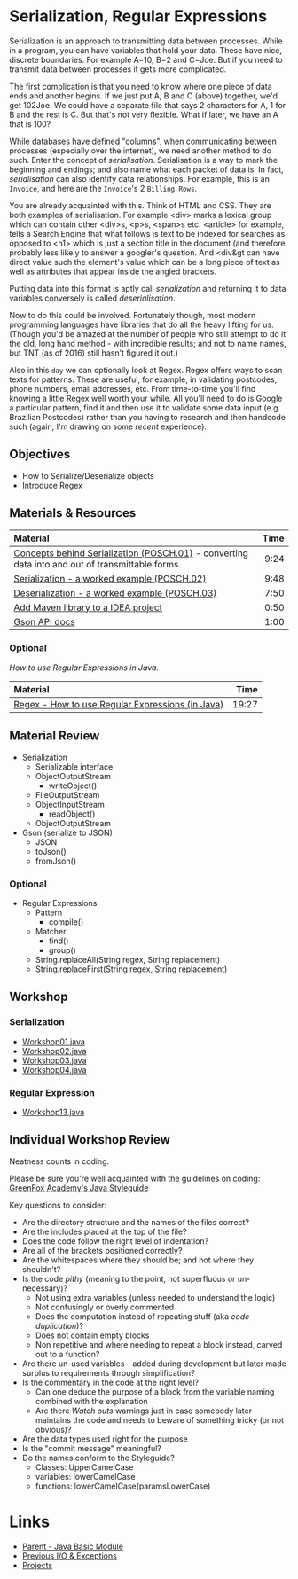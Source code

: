 # Serialization, Regular Expressions
Serialization is an approach to transmitting data between processes.  While in a program, you can have variables that hold your data.  These have nice, discrete boundaries.  For example A=10, B=2 and C=Joe.  But if you need to transmit data between processes it gets more complicated.  

The first complication is that you need to know where one piece of data ends and another begins.  If we just put A, B and C (above) together, we'd get 102Joe.  We could have a separate file that says 2 characters for A, 1 for B and the rest is C.  But that's not very flexible.  What if later, we have an A that is 100?

While databases have defined "columns", when communicating between processes (especially over the internet), we need another method to do such.  Enter the concept of *serialisation*.  Serialisation is a way to mark the beginning and endings; and also name what each packet of data is.  In fact, *serialisation* can also identify data relationships.  For example, this is an `Invoice`, and here are the `Invoice`'s 2 `Billing Rows`.

You are already acquainted with this.  Think of HTML and CSS.  They are both examples of serialisation.  For example &lt;div&gt; marks a lexical group which can contain other &lt;div&gt;s, &lt;p&gt;s, &lt;span&gt;s etc.  &lt;article&gt; for example, tells a Search Engine that what follows is text to be indexed for searches as opposed to &lt;h1&gt; which is just a section title in the document (and therefore probably less likely to answer a googler's question.  And &lt;div&gt can have direct value such the element's value which can be a long piece of text as well as attributes that appear inside the angled brackets.

Putting data into this format is aptly call *serialization* and returning it to data variables conversely is called *deserialisation*.

Now to do this could be involved.  Fortunately though, most modern programming languages have libraries that do all the heavy lifting  for us. (Though you'd be amazed at the number of people who still attempt to do it the old, long hand method - with incredible results; and not to name names, but TNT (as of 2016) still hasn't figured it out.)

Also in this `day` we can optionally look at Regex.  Regex offers ways to scan texts for patterns.  These are useful, for example, in validating postcodes, phone numbers, email addresses, etc.  From time-to-time you'll find knowing a little Regex well worth your while.  All you'll need to do is Google a particular pattern, find it and then use it to validate some data input (e.g. Brazilian Postcodes) rather than you having to research and then handcode such (again, I'm drawing on some *recent* experience).

## Objectives
- How to Serialize/Deserialize objects
- Introduce Regex

## Materials & Resources

| Material | Time |
|:-------- |-----:|
|[Concepts behind Serialization (POSCH.01)](https://www.youtube.com/watch?v=6MisF1sxBTo) - converting data into and out of transmittable forms.|9:24|
|[Serialization - a worked example (POSCH.02)](https://www.youtube.com/watch?v=FCRwbIXTFyk)|9:48|
|[Deserialization - a worked example (POSCH.03)](https://www.youtube.com/watch?v=q_g7VYoA4sg)|7:50|
|[Add Maven library to a IDEA project](https://www.jetbrains.com/help/idea/2016.2/downloading-libraries-from-maven-repositories.html)|0:50|
|[Gson API docs](https://google.github.io/gson/apidocs/com/google/gson/Gson.html)|1:00|

### Optional
*How to use Regular Expressions in Java.*

| Material | Time |
|:-------- |-----:|
|[Regex - How to use Regular Expressions (in Java)](https://www.youtube.com/watch?v=s_PfopWcMwI)|19:27|

## Material Review
- Serialization
  - Serializable interface
  - ObjectOutputStream
    - writeObject()
  - FileOutputStream
  - ObjectInputStream
    - readObject()
  - ObjectOutputStream
- Gson (serialize to JSON)
  - JSON
  - toJson()
  - fromJson()

### Optional
- Regular Expressions
  - Pattern
    - compile()
  - Matcher
    - find()
    - group()
  - String.replaceAll(String regex, String replacement)
  - String.replaceFirst(String regex, String replacement)

## Workshop
### Serialization
- [Workshop01.java](workshop/Workshop01.java)
- [Workshop02.java](workshop/Workshop02.java)
- [Workshop03.java](workshop/Workshop03.java)
- [Workshop04.java](workshop/Workshop04.java)

### Regular Expression
- [Workshop13.java](workshop/Workshop13.java)

## Individual Workshop Review
Neatness counts in coding.

Please be sure you're well acquainted with the guidelines on coding: [GreenFox Academy's Java Styleguide](../../styleguide/java.md)

Key questions to consider:
- Are the directory structure and the names of the files correct?
- Are the includes placed at the top of the file?
- Does the code follow the right level of indentation?
- Are all of the brackets positioned correctly?
- Are the whitespaces where they should be; and not where they shouldn't?
- Is the code *pithy* (meaning to the point, not superfluous or un-necessary)?
  - Not using extra variables (unless needed to understand the logic)
  - Not confusingly or overly commented
  - Does the computation instead of repeating stuff (aka *code duplication*)?
  - Does not contain empty blocks
  - Non repetitive and where needing to repeat a block instead, carved out to a function?
- Are there un-used variables - added during development but later made surplus to requirements through simplification?
- Is the commentary in the code at the right level?
  - Can one deduce the purpose of a block from the variable naming combined with the explanation
  - Are there *Watch outs* warnings just in case somebody later maintains the code and needs to beware of something tricky (or not obvious)?
- Are the data types used right for the purpose
- Is the "commit message" meaningful?
- Do the names conform to the Styleguide?
    - Classes: UpperCamelCase
    - variables: lowerCamelCase
    - functions: lowerCamelCase(paramsLowerCase)

# Links
- [Parent - Java Basic Module](../README.md)
- [Previous I/O &amp; Exceptions](../5-io-exceptions-try-catch-finally/README.md)
- [Projects](../P-project-options/README.md)
